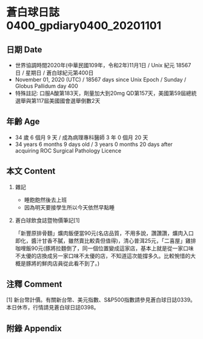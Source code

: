 [_metadata_:encoding]: - "utf-8"
[_metadata_:language]: - "zh-Hant-TW"
[_metadata_:fileformat]: - "markdown"
[_metadata_:MIME_type]: - "text/plain"
[_metadata_:markdown_version]: - "commonmark version 0.29"
[_metadata_:markdown_spec]: - "https://spec.commonmark.org/0.29/"

# 蒼白球日誌0400_gpdiary0400_20201101 #

## 日期 Date ##

* 世界協調時間2020年(中華民國109年，令和2年)11月1日 / Unix 紀元 18567 日 / 星期日 / 蒼白球紀元第400日
* November 01, 2020 (UTC) / 18567 days since Unix Epoch / Sunday / Globus Pallidum day 400
* 特殊註記: 口服A酸第183天，劑量加大到20mg QD第157天，美國第59屆總統選舉與第117屆美國國會選舉倒數2天

## 年齡 Age ##

* 34 歲 6 個月 9 天 / 成為病理專科醫師 3 年 0 個月 20 天
* 34 years 6 months 9 days old / 3 years 0 months 20 days after acquiring ROC Surgical Pathology Licence

## 本文 Content ##

1. 雜記

    * 睡飽飽然後去上班
    * 因為明天要接學生所以今天依然早點睡

2. 蒼白球飲食誌暨物價筆記[1]

    「新豐原排骨麵」爌肉飯便當90元(名店品質，不用多說，讚讚讚，爌肉入口即化，醬汁甘香不膩，雖然賣比較貴但值得)，清心普洱25元，「二喜屋」雞排咖哩飯90元(豚將拉麵倒了，同一個位置變成這家店，基本上就是從一家口味不太優的店換成另一家口味不太優的店，不知道這次能撐多久。比較惋惜的大概是豚將的鮮肉店員從此看不到了。)

## 注釋 Comment ##

[1] 新台幣計價。有關新台幣、美元指數、S&P500指數請參見蒼白球日誌0339。本日休市，行情請見蒼白球日誌0398。


## 附錄 Appendix ##

